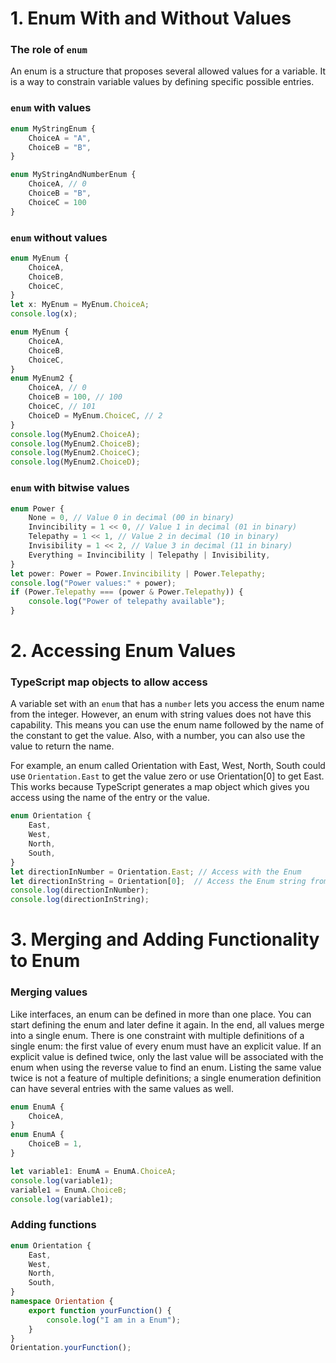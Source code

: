 # 1. Enum With and Without Values

### The role of <code>enum</code>

An enum is a structure that proposes several allowed values for a variable. It is a way to constrain variable values by defining specific possible entries.

### <code>enum</code> with values

```ts
enum MyStringEnum {
    ChoiceA = "A",
    ChoiceB = "B",
}
```

```ts
enum MyStringAndNumberEnum {     
    ChoiceA, // 0     
    ChoiceB = "B",     
    ChoiceC = 100 
}
```

### <code>enum</code> without values

```ts
enum MyEnum {
    ChoiceA,
    ChoiceB,
    ChoiceC,
}
let x: MyEnum = MyEnum.ChoiceA;
console.log(x);
```

```ts
enum MyEnum {
    ChoiceA,
    ChoiceB,
    ChoiceC,
}
enum MyEnum2 {
    ChoiceA, // 0
    ChoiceB = 100, // 100
    ChoiceC, // 101
    ChoiceD = MyEnum.ChoiceC, // 2
}
console.log(MyEnum2.ChoiceA);
console.log(MyEnum2.ChoiceB);
console.log(MyEnum2.ChoiceC);
console.log(MyEnum2.ChoiceD);
```

### <code>enum</code> with  bitwise values

```ts
enum Power {
    None = 0, // Value 0 in decimal (00 in binary)
    Invincibility = 1 << 0, // Value 1 in decimal (01 in binary)
    Telepathy = 1 << 1, // Value 2 in decimal (10 in binary)
    Invisibility = 1 << 2, // Value 3 in decimal (11 in binary)
    Everything = Invincibility | Telepathy | Invisibility,
}
let power: Power = Power.Invincibility | Power.Telepathy;
console.log("Power values:" + power);
if (Power.Telepathy === (power & Power.Telepathy)) {
    console.log("Power of telepathy available");
}
```

# 2. Accessing Enum Values

### TypeScript map objects to allow access

A variable set with an <code>enum</code> that has a <code>number</code> lets you access the enum name from the integer. However, an enum with string values does not have this capability. This means you can use the enum name followed by the name of the constant to get the value. Also, with a number, you can also use the value to return the name.

For example, an enum called Orientation with East, West, North, South could use <code>Orientation.East</code> to get the value zero or use Orientation[0] to get East. This works because TypeScript generates a map object which gives you access using the name of the entry or the value.

```ts
enum Orientation {
    East,
    West,
    North,
    South,
}
let directionInNumber = Orientation.East; // Access with the Enum
let directionInString = Orientation[0];  // Access the Enum string from number
console.log(directionInNumber);
console.log(directionInString);
```

# 3. Merging and Adding Functionality to Enum

### Merging values

Like interfaces, an enum can be defined in more than one place. You can start defining the enum and later define it again. In the end, all values merge into a single enum. There is one constraint with multiple definitions of a single enum: the first value of every enum must have an explicit value. If an explicit value is defined twice, only the last value will be associated with the enum when using the reverse value to find an enum. Listing the same value twice is not a feature of multiple definitions; a single enumeration definition can have several entries with the same values as well.

```ts
enum EnumA {
    ChoiceA,
}
enum EnumA {
    ChoiceB = 1,
}

let variable1: EnumA = EnumA.ChoiceA;
console.log(variable1);
variable1 = EnumA.ChoiceB;
console.log(variable1);
```

### Adding functions

```ts
enum Orientation {
    East,
    West,
    North,
    South,
}
namespace Orientation {
    export function yourFunction() {
        console.log("I am in a Enum");
    }
}
Orientation.yourFunction();
```


